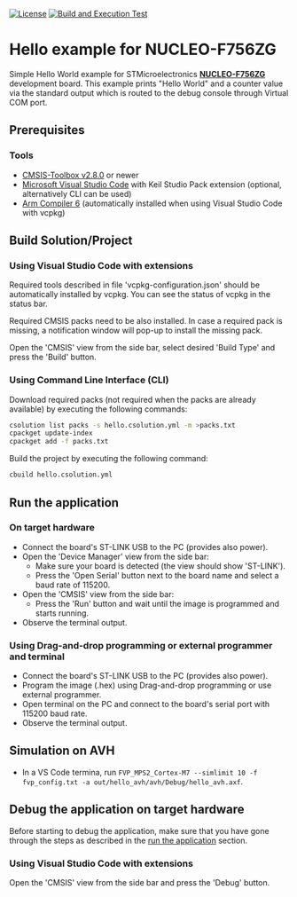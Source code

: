 [![License](https://img.shields.io/github/license/Arm-Examples/Hello_NUCLEO-F756ZG?label)](https://github.com/Arm-Examples/Hello_NUCLEO-F756ZG/blob/main/LICENSE)
[![Build and Execution Test](https://img.shields.io/github/actions/workflow/status/Arm-Examples/Hello_NUCLEO-F756ZG/build.yml?logo=arm&logoColor=0091bd&label=Build%20and%20Execution%20Test)](https://github.com/Arm-Examples/Hello_NUCLEO-F756ZG/tree/main/.github/workflows/build.yml)

# Hello example for NUCLEO-F756ZG

Simple Hello World example for STMicroelectronics [**NUCLEO-F756ZG**](https://www.st.com/en/evaluation-tools/nucleo-F756ZG.html) development board.
This example prints "Hello World" and a counter value via the standard output which is routed to the debug console through Virtual COM port.

## Prerequisites

### Tools

- [CMSIS-Toolbox v2.8.0](https://github.com/Open-CMSIS-Pack/cmsis-toolbox/releases) or newer
- [Microsoft Visual Studio Code](https://code.visualstudio.com/download) with Keil Studio Pack extension (optional, alternatively CLI can be used)
- [Arm Compiler 6](https://developer.arm.com/Tools%20and%20Software/Arm%20Compiler%20for%20Embedded) (automatically installed when using Visual Studio Code with vcpkg)

## Build Solution/Project

### Using Visual Studio Code with extensions

Required tools described in file 'vcpkg-configuration.json' should be automatically installed by vcpkg. You can see the status of vcpkg in the status bar.

Required CMSIS packs need to be also installed. In case a required pack is missing, a notification window will pop-up to install the missing pack.

Open the 'CMSIS' view from the side bar, select desired 'Build Type' and press the 'Build' button.

### Using Command Line Interface (CLI)

Download required packs (not required when the packs are already available) by executing the following commands:

```sh
csolution list packs -s hello.csolution.yml -m >packs.txt
cpackget update-index
cpackget add -f packs.txt
```

Build the project by executing the following command:

```sh
cbuild hello.csolution.yml
```
 
## Run the application

### On target hardware

- Connect the board's ST-LINK USB to the PC (provides also power).
- Open the 'Device Manager' view from the side bar:
  - Make sure your board is detected (the view should show 'ST-LINK').
  - Press the 'Open Serial' button next to the board name and select a baud rate of 115200.
- Open the 'CMSIS' view from the side bar:
  - Press the 'Run' button and wait until the image is programmed and starts running.
- Observe the terminal output.

### Using Drag-and-drop programming or external programmer and terminal

- Connect the board's ST-LINK USB to the PC (provides also power).
- Program the image (.hex) using Drag-and-drop programming or use external programmer.
- Open terminal on the PC and connect to the board's serial port with 115200 baud rate.
- Observe the terminal output.

## Simulation on AVH

- In a VS Code termina, run `FVP_MPS2_Cortex-M7 --simlimit 10 -f fvp_config.txt -a out/hello_avh/avh/Debug/hello_avh.axf`.

## Debug the application on target hardware

Before starting to debug the application, make sure that you have gone through the steps as described in the
[run the application](#run-the-application) section.

### Using Visual Studio Code with extensions

Open the 'CMSIS' view from the side bar and press the 'Debug' button.
 
